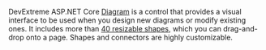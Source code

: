 DevExtreme ASP.NET Core [Diagram](https://docs.devexpress.com/AspNetCore/401251/devextreme-based-controls/controls/diagram) is a control that provides a visual interface to be used when you design new diagrams or modify existing ones. It includes more than [40 resizable shapes](https://docs.devexpress.com/AspNetCore/DevExtreme.AspNet.Mvc.DiagramShapeType), which you can drag-and-drop onto a page. Shapes and connectors are highly customizable.
